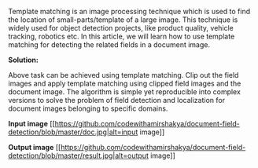 Template matching is an image processing technique which is used to find the location of small-parts/template of a large image. This technique is widely used for object detection projects, like product quality, vehicle tracking, robotics etc. 
In this article, we will learn how to use template matching for detecting the related fields in a document image.


**Solution:**

Above task can be achieved using template matching. Clip out the field images and apply template matching using clipped field images and the document image. The algorithm is simple yet reproducible into complex versions to solve the problem of field detection and localization for document images belonging to specific domains. 

**Input image**
[[https://github.com/codewithamirshakya/document-field-detection/blob/master/doc.jpg|alt=input image]]

**Output image**
[[https://github.com/codewithamirshakya/document-field-detection/blob/master/result.jpg|alt=output image]]




